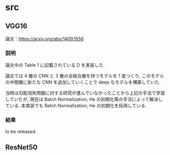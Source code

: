 # src

## VGG16

論文：https://arxiv.org/abs/1409.1556

### 説明

論文中の Table 1 に記載されている D を実装した.

論文では 4 層の CNN と 3 層の全結合層を持つモデルを 1 度つくり, このモデルの中間層に新たな CNN を追加していくことで deep なモデルを構築していた.

当時は勾配消失問題に対する研究が進んでいなかったことから上記の手法で学習していたが, 現在は Batch Normalization, He の初期化等の手法によって解決している. 本実装でも Batch Normalization, He の初期化を採用している.

### 結果

to be released.

## ResNet50
